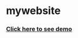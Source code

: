 # mywebsite
<h3><a href="https://anuj-gr8-mywebsite-index-5njn7g.streamlitapp.com/">Click here to see demo</a>
